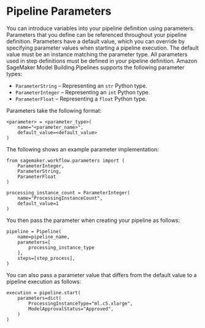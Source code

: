 # Pipeline Parameters<a name="build-and-manage-parameters"></a>

You can introduce variables into your pipeline definition using parameters\. Parameters that you define can be referenced throughout your pipeline definition\. Parameters have a default value, which you can override by specifying parameter values when starting a pipeline execution\. The default value must be an instance matching the parameter type\. All parameters used in step definitions must be defined in your pipeline definition\. Amazon SageMaker Model Building Pipelines supports the following parameter types: 
+  `ParameterString` – Representing an `str` Python type\. 
+  `ParameterInteger` – Representing an `int` Python type\. 
+  `ParameterFloat` – Representing a `float` Python type\. 

Parameters take the following format:

```
<parameter> = <parameter_type>(
    name="<parameter_name>",
    default_value=<default_value>
)
```

The following shows an example parameter implementation:

```
from sagemaker.workflow.parameters import (
    ParameterInteger,
    ParameterString,
    ParameterFloat
)

processing_instance_count = ParameterInteger(
    name="ProcessingInstanceCount",
    default_value=1
)
```

You then pass the parameter when creating your pipeline as follows:

```
pipeline = Pipeline(
    name=pipeline_name,
    parameters=[
        processing_instance_type
    ],
    steps=[step_process],
)
```

You can also pass a parameter value that differs from the default value to a pipeline execution as follows:

```
execution = pipeline.start(
    parameters=dict(
        ProcessingInstanceType="ml.c5.xlarge",
        ModelApprovalStatus="Approved",
    )
)
```
